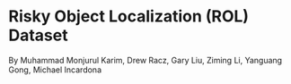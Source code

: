 # Risky Object Localization (ROL) Dataset

By Muhammad Monjurul Karim, Drew Racz, Gary Liu, Ziming Li, Yanguang Gong, Michael Incardona



